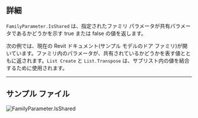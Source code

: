## 詳細
`FamilyParameter.IsShared` は、指定されたファミリ パラメータが共有パラメータであるかどうかを示す true または false の値を返します。

次の例では、現在の Revit ドキュメント(サンプル モデルのドア ファミリ)が開いています。ファミリ内のパラメータが、共有されているかどうかを表す値とともに返されます。`List Create` と `List.Transpose` は、サブリスト内の値を結合するために使用されます。
___
## サンプル ファイル

![FamilyParameter.IsShared](./Revit.Elements.FamilyParameter.IsShared_img.jpg)
